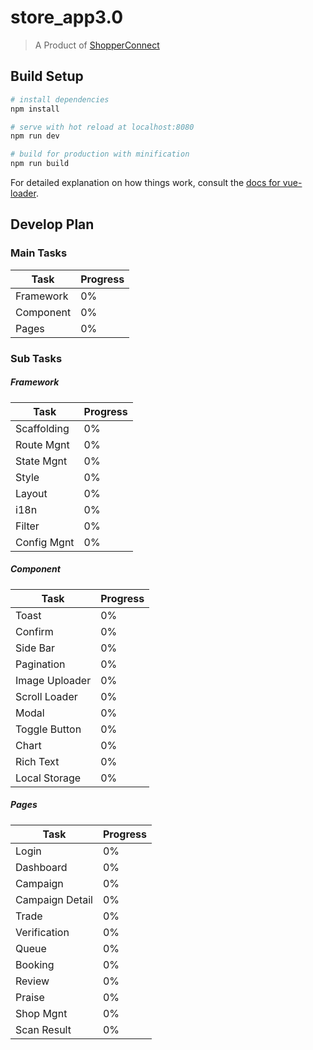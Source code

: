 # store_app3.0

> A Product of [ShopperConnect](https://sc.smartac.co/)

## Build Setup

``` bash
# install dependencies
npm install

# serve with hot reload at localhost:8080
npm run dev

# build for production with minification
npm run build
```

For detailed explanation on how things work, consult the [docs for vue-loader](http://vuejs.github.io/vue-loader).

## Develop Plan

### Main Tasks

 |Task|Progress|
 |----|--------|
 |Framework| 0%|
 |Component| 0%|
 |Pages| 0%|


### Sub Tasks

##### Framework

|Task|Progress|
|----|--------|
|Scaffolding| 0%|
|Route Mgnt| 0%|
|State Mgnt| 0%|
|Style| 0%|
|Layout| 0%|
|i18n| 0%|
|Filter| 0%|
|Config Mgnt| 0%|

##### Component
|Task|Progress|
|----|--------|
|Toast| 0%|
|Confirm| 0%|
|Side Bar| 0%|
|Pagination| 0%|
|Image Uploader| 0%|
|Scroll Loader| 0%|
|Modal| 0%|
|Toggle Button| 0%|
|Chart| 0%|
|Rich Text| 0%|
|Local Storage| 0%|

##### Pages
|Task|Progress|
|----|--------|
|Login| 0%|
|Dashboard| 0%|
|Campaign| 0%|
|Campaign Detail| 0%|
|Trade| 0%|
|Verification| 0%|
|Queue| 0%|
|Booking| 0%|
|Review| 0%|
|Praise| 0%|
|Shop Mgnt| 0%|
|Scan Result| 0%|
